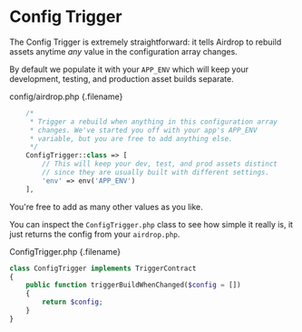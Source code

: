 # Config Trigger

The Config Trigger is extremely straightforward: it tells Airdrop to rebuild assets anytime _any_ value in the configuration array changes.

By default we populate it with your `APP_ENV` which will keep your development, testing, and production asset builds separate.

config/airdrop.php {.filename}
```php
    /*
     * Trigger a rebuild when anything in this configuration array
     * changes. We've started you off with your app's APP_ENV
     * variable, but you are free to add anything else.
     */
    ConfigTrigger::class => [
        // This will keep your dev, test, and prod assets distinct
        // since they are usually built with different settings.
        'env' => env('APP_ENV')
    ],
```

You're free to add as many other values as you like.

You can inspect the `ConfigTrigger.php` class to see how simple it really is, it just returns the config from your `airdrop.php`. 

ConfigTrigger.php {.filename}
```php
class ConfigTrigger implements TriggerContract
{
    public function triggerBuildWhenChanged($config = [])
    {
        return $config;
    }
}
```